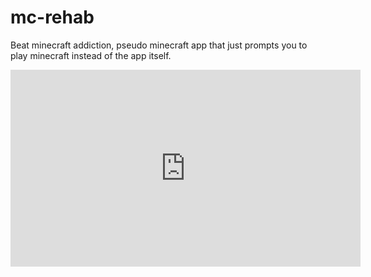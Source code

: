 # mc-rehab
Beat minecraft addiction, pseudo minecraft app that just prompts you to play minecraft instead of the app itself.
<iframe width="560" height="315" src="https://www.youtube.com/embed/ccEQe01Qo-U" title="YouTube video player" frameborder="0" allow="accelerometer; autoplay; clipboard-write; encrypted-media; gyroscope; picture-in-picture" allowfullscreen></iframe>
